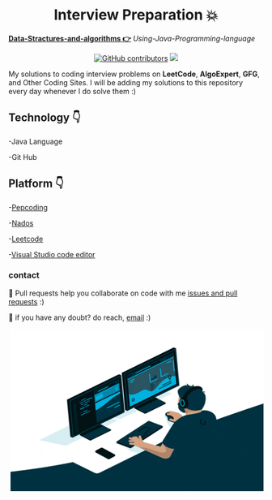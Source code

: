 <h1 align="center">Interview Preparation 💥</h1>

**[Data-Stractures-and-algorithms 👉](https://github.com/mukeshdani/Data-Stractures-and-algorithms)** *Using-Java-Programming-language*

<div align="center">

<a href="https://github.com/mukeshdani/Data-Stractures-and-algorithms-"><img alt="GitHub contributors" src="https://img.shields.io/github/contributors/mukeshdani/Data-Stractures-and-algorithms-?color=2b9348"></a>
<a href="https://github.com/mukeshdani/Data-Stractures-and-algorithms-"><img src="https://img.shields.io/badge/language-JAVA-green.svg"></a>

</div>

My solutions to coding interview problems on **LeetCode**, **AlgoExpert**, **GFG**, and Other Coding Sites. I will be adding my solutions to this repository every day whenever I do solve them :)


## Technology 👇
-Java Language

-Git Hub 
 ## Platform 👇


-[Pepcoding](https://www.pepcoding.com/)

-[Nados](https://nados.pepcoding.com/)

-[Leetcode](https://leetcode.com/)

-[Visual Studio code editor](https://code.visualstudio.com/)

### contact 
💼 Pull requests help you collaborate on code with me [issues and pull requests](https://github.com/mukeshdani/Data-Stractures-and-algorithms-/pulls) :)

 💼 if you have any doubt? do reach, [email](mailto:mukeshdani00@gmail.com) :)



<img align="right" alt="GIF" src="images/giphy.gif" width="500" height="320" />


